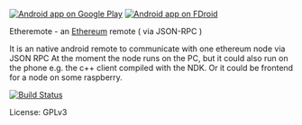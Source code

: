 [![Android app on Google Play](http://ligi.de/img/play_badge.png)](https://play.google.com/store/apps/details?id=org.ligi.etheremote)
[![Android app on FDroid](http://ligi.de/img/fdroid_badge.png)](https://f-droid.org/repository/browse/?fdid=org.ligi.etheremote)

Etheremote - an [Ethereum](https://www.ethereum.org/) remote ( via JSON-RPC )

It is an native android remote to communicate with one ethereum node via JSON RPC At the moment the node runs on the PC, but it could also run on the phone e.g. the c++ client compiled with the NDK. Or it could be frontend for a node on some raspberry.

[![Build Status](https://snap-ci.com/ligi/EtheRemote/branch/master/build_image)](https://snap-ci.com/ligi/EtheRemote/branch/master)

License: GPLv3
